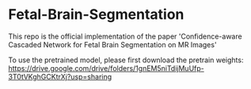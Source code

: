 # Fetal-Brain-Segmentation
This repo is the official implementation of the paper 'Confidence-aware Cascaded Network for Fetal Brain Segmentation on MR Images'

To use the pretrained model, please first download the pretrain weights: https://drive.google.com/drive/folders/1gnEM5niTdijMuUfp-3T0tVKghGCKtrXj?usp=sharing
